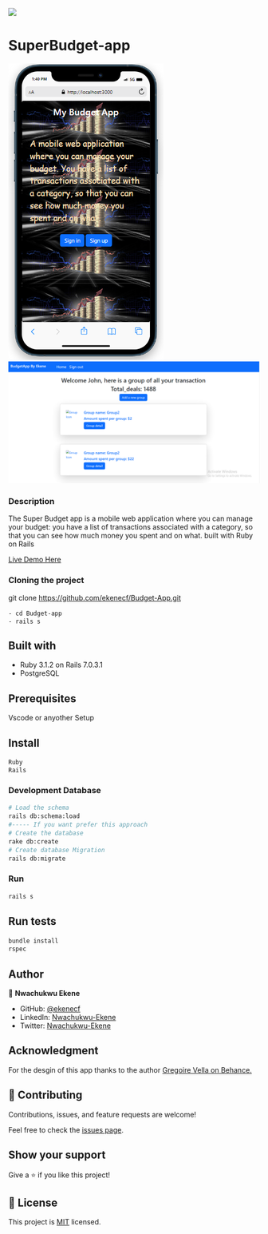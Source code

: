
![](https://img.shields.io/badge/Microverse-blueviolet)
# SuperBudget-app

![image](app/assets/images/my_budget_app_capstone.png)
![image](app/assets/images/budget_app_desktop.png)


### Description 
The Super Budget app is a mobile web application where you can manage your budget: you have a list of transactions associated with a category, so that you can see how much money you spent and on what. built with Ruby on Rails

[Live Demo Here](https://ekenebudgetapp.herokuapp.com/) 


### Cloning the project

 git clone https://github.com/ekenecf/Budget-App.git <Your-Build-Directory>
``` 
- cd Budget-app
- rails s
```


## Built with
- Ruby 3.1.2 on Rails 7.0.3.1
- PostgreSQL

## Prerequisites

Vscode or anyother
Setup

## Install
    Ruby
    Rails

### Development Database

```sh
# Load the schema
rails db:schema:load
#----- If you want prefer this approach
# Create the database
rake db:create
# Create database Migration
rails db:migrate
```

### Run

```sh
rails s
```

## Run tests
```sh
bundle install
rspec
```

## Author

👤 **Nwachukwu Ekene**

- GitHub: [@ekenecf](https://github.com/ekenecf)
- LinkedIn: [Nwachukwu-Ekene](https://www.linkedin.com/in/nwachukwuekene/)
- Twitter: [Nwachukwu-Ekene](https://www.twitter.com/ekene070)

## Acknowledgment
For the desgin of this app thanks to the author [Gregoire Vella on Behance.](https://www.behance.net/gallery/31579789/Ballhead-App-(Free-PSDs))

## 🤝 Contributing

Contributions, issues, and feature requests are welcome!

Feel free to check the [issues page](https://github.com/ekenecf/Budget-App/issues).

## Show your support

Give a ⭐️ if you like this project!

## 📝 License

This project is [MIT](/LICENSE) licensed.